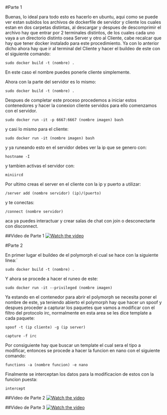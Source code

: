 #Parte 1

Buenas, lo ideal para todo esto es hacerlo en ubuntu, aqui como se puede ver estan subidos los archivos de dockerfile de servidor y cliente los cuales estan en dos carpetas distintas, al descargar y despues de descomprimir el archivo hay que entrar por 2 terminales distintos, de los cuales cada uno vaya a un directorio distinto osea Server y otro al Cliente, cabe recalcar que hay que tener docker instalado para este procedimiento.
Ya con lo anterior dicho ahora hay que ir al terminal del Cliente y hacer el buildeo de este con el siguiente comando:

`sudo docker build -t (nombre) .`

En este caso el nombre puedes ponerle cliente simplemente.

Ahora con la parte del servidor es lo mismo:

`sudo docker build -t (nombre) .`

Despues de completar este proceso procedemos a iniciar estos contenedores y hacer la conexion cliente servidos para ello comenzamos con el servidor.

`sudo docker run -it -p 6667:6667 (nombre imagen) bash`

y casi lo mismo para el cliente:

`sudo docker run -it (nombre imagen) bash`

y ya runeando esto en el servidor debes ver la ip que se genero con:

`hostname -I`

y tambien activas el servidor con:

`miniircd`

Por ultimo creas el server en el cliente con la ip y puerto a utilizar:

```/server add (nombre servidor) (ip)/(puerto)```

y te conectas:

`/connect (nombre servidor)`

aca ya puedes interactuar y crear salas de chat con join o desconectarte con disconnect.

##Video de Parte 1
[![Watch the video](https://i9.ytimg.com/vi/3cxRaPQ2Wj8/mq2.jpg?sqp=CNyHmpUG&rs=AOn4CLAuw1s6kPby-vElu4mbHobxs4LnfQ)](https://youtu.be/3cxRaPQ2Wj8)

#Parte 2

En primer lugar el buildeo de el polymorph el cual se hace con la siguiente linea:`

```sudo docker build -t (nombre) .```

Y ahora se procede a hacer el runeo de este:

```sudo docker run -it --privileged (nombre imagen)```

Ya estando en el contenedor para abrir el polymorph se necesita poner el nombre de este, ya teniendo abierto el polymorph hay que hacer un spoof y despues proceder a capturar los paquetes que vamos a modificar con el filtro del protocolo irc, normalmente en esta area se les dice template a cada paquete:

```spoof -t (ip cliente) -g (ip server)```

```capture -f irc```

Por consiguiente hay que buscar un template el cual sera el tipo a modificar, entonces se procede a hacer la funcion en nano con el siguiente comando:

```functions -a (nombre funcion) -e nano```

Finalmente se interceptan los datos para la modificacion de estos con la funcion puesta:

```intercept```

##Video de Parte 2
[![Watch the video](https://i9.ytimg.com/vi/4odwaBsF224/mq2.jpg?sqp=CIiKmpUG&rs=AOn4CLBFmN0bMqIKkKazObApJWb_QVxkVQ)](https://youtu.be/4odwaBsF224)

##Video de Parte 3
[![Watch the video](https://i9.ytimg.com/vi/4odwaBsF224/mq2.jpg?sqp=CIiKmpUG&rs=AOn4CLBFmN0bMqIKkKazObApJWb_QVxkVQ)](https://youtu.be/A3cpDhkupqI)
